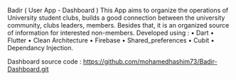 Badir ( User App - Dashboard ) 
This App aims to organize the operations of University student clubs, builds a good connection between the
university community, clubs leaders, members.
Besides that, it is an organized source of information for interested non-members.
Developed using :
• Dart
• Flutter
• Clean Architecture
• Firebase
• Shared_preferences
• Cubit
• Dependancy Injection.

Dashboard source code : https://github.com/mohamedhashim73/Badir-Dashboard.git

